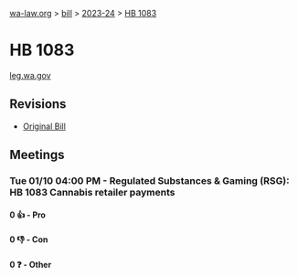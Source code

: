 [wa-law.org](/) > [bill](/bill/) > [2023-24](/bill/2023-24/) > [HB 1083](/bill/2023-24/hb/1083/)

# HB 1083
[leg.wa.gov](https://app.leg.wa.gov/billsummary?BillNumber=1083&Year=2023&Initiative=false)

## Revisions
* [Original Bill](1/)

## Meetings
### Tue 01/10 04:00 PM - Regulated Substances & Gaming (RSG): HB 1083 Cannabis retailer payments
#### 0 👍 - Pro

#### 0 👎 - Con

#### 0 ❓ - Other
